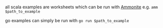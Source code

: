all scala examples are worksheets which can be run with [Ammonite](https://ammonite.io)
e.g. `amm $path_to_example`

go examples can simply be run with `go run $path_to_example`
